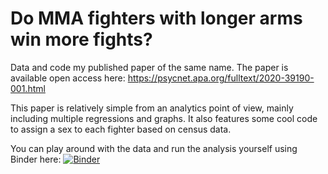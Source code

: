 # Do MMA fighters with longer arms win more fights? 
Data and code my published paper of the same name. The paper is available open access here: https://psycnet.apa.org/fulltext/2020-39190-001.html

This paper is relatively simple from an analytics point of view, mainly including multiple regressions and graphs. It also features some cool code to assign a sex to each fighter based on census data. 

You can play around with the data and run the analysis yourself using Binder here: [![Binder](https://mybinder.org/badge_logo.svg)](https://mybinder.org/v2/gh/Thomas-Richardson/Is-Arm-Length-a-Sexually-Selected-Trait-in-Humans-Evidence-From-Mixed-Martial-Arts/master?urlpath=rstudio) 

